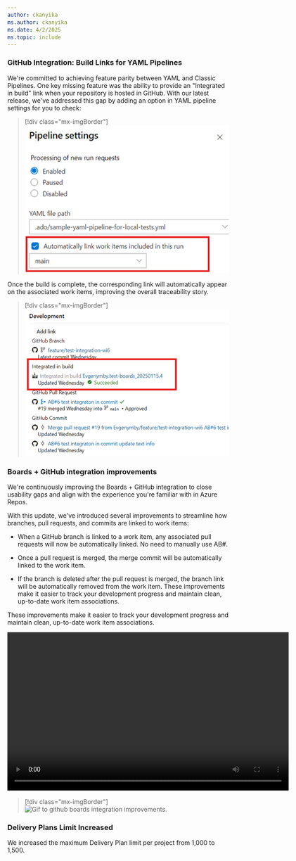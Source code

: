 ```yaml
---
author: ckanyika
ms.author: ckanyika
ms.date: 4/2/2025
ms.topic: include
---
```


### GitHub Integration: Build Links for YAML Pipelines

We're committed to achieving feature parity between YAML and Classic Pipelines. One key missing feature was the ability to provide an "Integrated in build" link when your repository is hosted in GitHub. With our latest release, we've addressed this gap by adding an option in YAML pipeline settings for you to check:

> [!div class="mx-imgBorder"]
> [![Screenshot of automatically link work items.](../../media/252-boards-01.png "Screenshot of automatically link work items")](../../media/252-boards-01.png#lightbox)

Once the build is complete, the corresponding link will automatically appear on the associated work items, improving the overall traceability story.

> [!div class="mx-imgBorder"]
> [![Screenshot of integrated in build.](../../media/252-boards-02.png "Screenshot of integrated in build")](../../media/252-boards-02.png#lightbox)

### Boards + GitHub integration improvements

We're continuously improving the Boards + GitHub integration to close usability gaps and align with the experience you're familiar with in Azure Repos.

With this update, we've introduced several improvements to streamline how branches, pull requests, and commits are linked to work items:

* When a GitHub branch is linked to a work item, any associated pull requests will now be automatically linked. No need to manually use AB#.

* Once a pull request is merged, the merge commit will be automatically linked to the work item.

* If the branch is deleted after the pull request is merged, the branch link will be automatically removed from the work item.
These improvements make it easier to track your development progress and maintain clean, up-to-date work item associations.

These improvements make it easier to track your development progress and maintain clean, up-to-date work item associations.


<video width="640" height="360" controls>
  <source src="../../media/github-boards-integration-improvements-1.mp4" type="video/mp4">
  </video>


> [!div class="mx-imgBorder"]
> ![Gif to github boards integration improvements.](../../media/254-boards-01.gif "gif to github boards integration improvements")

### Delivery Plans Limit Increased

We increased the maximum Delivery Plan limit per project from 1,000 to 1,500.

